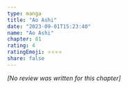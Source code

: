 ```yaml
---
type: manga
title: "Ao Ashi"
date: "2023-09-01T15:23:40"
name: "Ao Ashi"
chapter: 81
rating: 4
ratingEmoji: ⭐️⭐️⭐️⭐️
share: false
---
```


_[No review was written for this chapter]_
